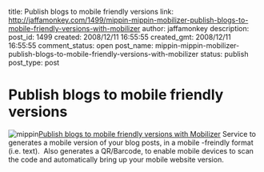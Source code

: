 title: Publish blogs to mobile friendly versions
link: http://jaffamonkey.com/1499/mippin-mippin-mobilizer-publish-blogs-to-mobile-friendly-versions-with-mobilizer
author: jaffamonkey
description: 
post_id: 1499
created: 2008/12/11 16:55:55
created_gmt: 2008/12/11 16:55:55
comment_status: open
post_name: mippin-mippin-mobilizer-publish-blogs-to-mobile-friendly-versions-with-mobilizer
status: publish
post_type: post

# Publish blogs to mobile friendly versions

![mippin](http://blog.jaffamonkey.com/files/2008/12/mippin-150x148.png)[Publish blogs to mobile friendly versions with Mobilizer](http://www.mippin.com/web/index.jsp) Service to generates a mobile version of your blog posts, in a mobile -freindly format (i.e. text).  Also generates a QR/Barcode, to enable mobile devices to scan the code and automatically bring up your mobile website version.
